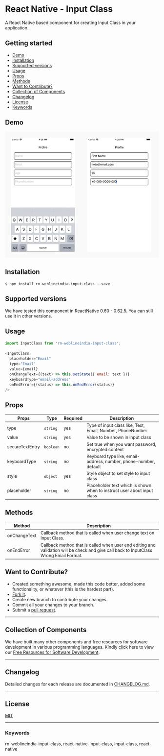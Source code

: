 # React Native - Input Class

A React Native based component for creating Input Class in your application. 

## Getting started

- [Demo](#demo)
- [Installation](#installation)
- [Supported versions](#supported-versions)
- [Usage](#usage)
- [Props](#props)
- [Methods](#methods)
- [Want to Contribute?](#want-to-contribute?)
- [Collection of Components](#collection-of-components)
- [Changelog](#changelog)
- [License](#license)
- [Keywords](#keywords)

## Demo

[![](InputClass.png)](https://github.com/weblineindia/React-Native-Input-Class/InputClass.png)

## Installation

`$ npm install rn-weblineindia-input-class --save`

## Supported versions

We have tested this component in ReactNative 0.60 - 0.62.5. You can still use it in other versions.

## Usage

```javascript
import InputClass from 'rn-weblineindia-input-class';

<InputClass
  placeholder="Email"
  type="Email"
  value={email}
  onChangeText={(text) => this.setState({ email: text })}
  keyboardType="email-address"
  onEndError={(status) => this.onEndError(status)}
/>

```

## Props

| **Props**            | **Type** | **Required** | **Description**                                                               |
|----------------------|----------|--------------|-------------------------------------------------------------------------------|
| type                 | `string` | yes          | Type of input class like, Text, Email, Number, PhoneNumber                    |
| value                | `string` | yes          | Value to be shown in input class                                              |
| secureTextEntry      | `boolean`| no           | Set true when you want password, encrypted content                            |
| keyboardType         | `string` | no           | Keyboard type like, email-address, number, phone-number, default              |
| style                | `object` | yes          | Style object to set style to input class                                      |
| placeholder          | `string` | no           | Placeholder text which is shown when to instruct user about input class       |


## Methods

| **Method**           | **Description**                                                                                                                          |
|----------------------|------------------------------------------------------------------------------------------------------------------------------------------|
| onChangeText         | Callback method that is called when user change text on Input Class.                                                                     |
| onEndError           | Callback method that is called when user end editing and validation will be check and give call back to InputClass Wrong Email Format.   |


## Want to Contribute?

- Created something awesome, made this code better, added some functionality, or whatever (this is the hardest part).
- [Fork it](http://help.github.com/forking/).
- Create new branch to contribute your changes.
- Commit all your changes to your branch.
- Submit a [pull request](http://help.github.com/pull-requests/).

-----

## Collection of Components

We have built many other components and free resources for software development in various programming languages. Kindly click here to view our [Free Resources for Software Development](https://www.weblineindia.com/software-development-resources.html).

------

## Changelog

Detailed changes for each release are documented in [CHANGELOG.md](./CHANGELOG.md).

------

## License

[MIT](LICENSE)

[mit]: https://github.com/weblineindia/React-Native-Input-Class/blob/master/LICENSE

------

### Keywords

 rn-weblineindia-input-class, react-native-input-class, input-class, react-native
